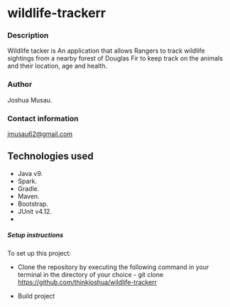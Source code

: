# wildlife-trackerr
### Description

Wildlife tacker is An application that allows Rangers to track wildlife sightings from  a nearby forest of Douglas Fir to keep track on the animals and their location, age and health.

### Author

Joshua Musau.
### Contact information

jmusau62@gmail.com

## Technologies used
* Java v9.
* Spark.
* Gradle.
* Maven.
* Bootstrap.
* JUnit v4.12.
* 
##### Setup instructions

To set up this project:

* Clone the repository by executing the following command in your terminal in the directory of your choice -  git clone https://github.com/thinkjoshua/wildlife-trackerr

* Build project
